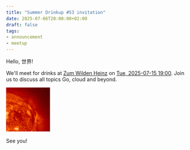 ```yaml
---
title: "Summer Drinkup #53 invitation"
date: 2025-07-06T20:00:00+02:00
draft: false
tags:
- announcement
- meetup
---
```


Hello, 世界!

We'll meet for drinks at [Zum Wilden Heinz](https://g.co/kgs/4d11dEH) on [Tue,
2025-07-15 19:00](https://www.meetup.com/leipzig-golang/events/308938518).
Join us to discuss all topics Go, cloud and beyond.

[![](/images/mflare_eit304.gif)](https://gifcities.org)

See you!

